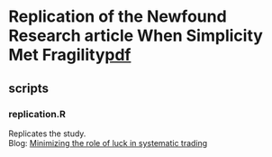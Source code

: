 # Replication of the Newfound Research article When Simplicity Met Fragility[pdf](WhenSimplicityMetFragility.pdf)

## scripts
### replication.R
Replicates the study.\
Blog: [Minimizing the role of luck in systematic trading](https://stockviz.biz/index.php/2018/10/31/minimizing-the-role-of-luck-in-systematic-trading/)